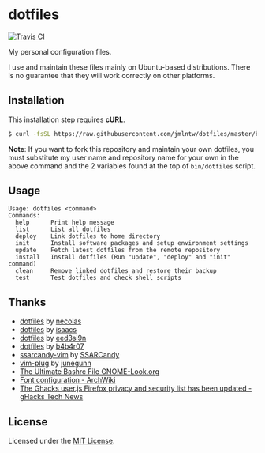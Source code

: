 # dotfiles
[![Travis CI](https://img.shields.io/travis/jmlntw/dotfiles.svg?maxAge=86400)](https://travis-ci.org/jmlntw/dotfiles)

My personal configuration files.

I use and maintain these files mainly on Ubuntu-based distributions. There is no guarantee that they will work correctly on other platforms.

## Installation

This installation step requires **cURL**.

```bash
$ curl -fsSL https://raw.githubusercontent.com/jmlntw/dotfiles/master/bin/dotfiles | bash
```

**Note**: If you want to fork this repository and maintain your own dotfiles, you must substitute my user name and repository name for your own in the above command and the 2 variables found at the top of `bin/dotfiles` script.

## Usage

```
Usage: dotfiles <command>
Commands:
  help      Print help message
  list      List all dotfiles
  deploy    Link dotfiles to home directory
  init      Install software packages and setup environment settings
  update    Fetch latest dotfiles from the remote repository
  install   Install dotfiles (Run "update", "deploy" and "init" command)
  clean     Remove linked dotfiles and restore their backup
  test      Test dotfiles and check shell scripts
```

## Thanks

* [dotfiles](https://github.com/necolas/dotfiles) by [necolas](https://github.com/necolas)
* [dotfiles](https://github.com/isaacs/dotfiles) by [isaacs](https://github.com/isaacs)
* [dotfiles](https://github.com/eed3si9n/dotfiles) by [eed3si9n](https://github.com/eed3si9n)
* [dotfiles](https://github.com/b4b4r07/dotfiles) by [b4b4r07](https://github.com/b4b4r07)
* [ssarcandy-vim](https://github.com/SSARCandy/ssarcandy-vim) by [SSARCandy](https://github.com/SSARCandy)
* [vim-plug](https://github.com/junegunn/vim-plug) by [junegunn](https://github.com/junegunn)
* [The Ultimate Bashrc File GNOME-Look.org](http://gnome-look.org/content/show.php/Ultimate+Bashrc+File?content=129746)
* [Font configuration - ArchWiki](https://wiki.archlinux.org/index.php/font_configuration)
* [The Ghacks user.js Firefox privacy and security list has been updated - gHacks Tech News](http://www.ghacks.net/2016/01/04/the-firefox-privacy-and-security-list-has-been-updated/)

## License

Licensed under the [MIT License](LICENSE.md).
